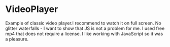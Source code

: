 # VideoPlayer

<p> Example of classic video player.I recommend to watch it on full screen. No glitter waterfalls - I want to show that JS is not a problem for me. I used free mp4 that does not require a license. I like working with JavaScript so it was a pleasure.</p>

